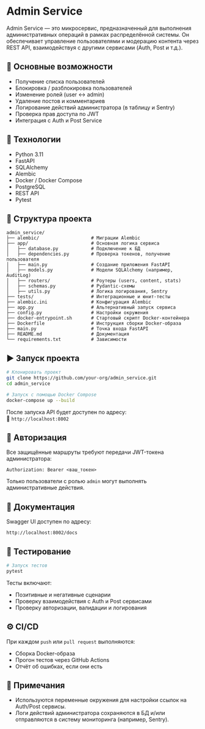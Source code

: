# Admin Service

Admin Service — это микросервис, предназначенный для выполнения административных операций в рамках распределённой системы. Он обеспечивает управление пользователями и модерацию контента через REST API, взаимодействуя с другими сервисами (Auth, Post и т.д.).

## 🚀 Основные возможности

- Получение списка пользователей
- Блокировка / разблокировка пользователей
- Изменение ролей (user ↔ admin)
- Удаление постов и комментариев
- Логирование действий администратора (в таблицу и Sentry)
- Проверка прав доступа по JWT
- Интеграция с Auth и Post Service

## 🧰 Технологии

- Python 3.11
- FastAPI
- SQLAlchemy
- Alembic
- Docker / Docker Compose
- PostgreSQL
- REST API
- Pytest

## 📁 Структура проекта

```
admin_service/
├── alembic/                   # Миграции Alembic
├── app/                       # Основная логика сервиса
│   ├── database.py            # Подключение к БД
│   ├── dependencies.py        # Проверка токенов, получение пользователя
│   ├── main.py                # Создание приложения FastAPI
│   ├── models.py              # Модели SQLAlchemy (например, AuditLog)
│   ├── routers/               # Роутеры (users, content, stats)
│   ├── schemas.py             # Pydantic-схемы
│   ├── utils.py               # Логика логирования, Sentry
├── tests/                     # Интеграционные и юнит-тесты
├── alembic.ini                # Конфигурация Alembic
├── app.py                     # Альтернативный запуск сервиса
├── config.py                  # Настройки окружения
├── docker-entrypoint.sh       # Стартовый скрипт Docker-контейнера
├── Dockerfile                 # Инструкция сборки Docker-образа
├── main.py                    # Точка входа FastAPI
├── README.md                  # Документация
└── requirements.txt           # Зависимости
```

## ▶️ Запуск проекта

```bash
# Клонировать проект
git clone https://github.com/your-org/admin_service.git
cd admin_service

# Запуск с помощью Docker Compose
docker-compose up --build
```

После запуска API будет доступен по адресу:  
🔗 `http://localhost:8002`

## 🔐 Авторизация

Все защищённые маршруты требуют передачи JWT-токена администратора:
```
Authorization: Bearer <ваш_токен>
```

Только пользователи с ролью `admin` могут выполнять административные действия.

## 📄 Документация

Swagger UI доступен по адресу:
```
http://localhost:8002/docs
```

## 🧪 Тестирование

```bash
# Запуск тестов
pytest
```

Тесты включают:
- Позитивные и негативные сценарии
- Проверку взаимодействия с Auth и Post сервисами
- Проверку авторизации, валидации и логирования

## ⚙️ CI/CD

При каждом `push` или `pull request` выполняются:
- Сборка Docker-образа
- Прогон тестов через GitHub Actions
- Отчёт об ошибках, если они есть

## 📌 Примечания

- Используются переменные окружения для настройки ссылок на Auth/Post сервисы.
- Логи действий администратора сохраняются в БД и/или отправляются в систему мониторинга (например, Sentry).
 
